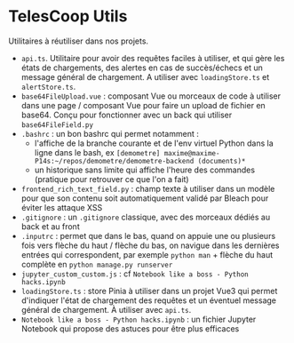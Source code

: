 # TelesCoop Utils

Utilitaires à réutiliser dans nos projets.

- `api.ts`. Utilitaire pour avoir des requêtes faciles à utiliser, et qui gère les états de chargements, des alertes en cas de succès/échecs et un message général de chargement. A utiliser avec `loadingStore.ts` et `alertStore.ts`.
- `base64FileUpload.vue` : composant Vue ou morceaux de code à utiliser dans une page / composant Vue pour faire un upload de fichier en base64. Conçu pour fonctionner avec un back qui utiliser `base64FileField.py`
- `.bashrc` : un bon bashrc qui permet notamment :
  - l'affiche de la branche courante et de l'env virtuel Python dans la ligne dans le bash, ex `[demometre] maxime@maxime-P14s:~/repos/demometre/demometre-backend (documents)*`
  - un historique sans limite qui affiche l'heure des commandes (pratique pour retrouver ce que l'on a fait)
- `frontend_rich_text_field.py` : champ texte à utiliser dans un modèle pour que son contenu soit automatiquement validé par Bleach pour éviter les attaque XSS
- `.gitignore` : un `.gitignore` classique, avec des morceaux dédiés au back et au front
- `.inputrc` : permet que dans le bas, quand on appuie une ou plusieurs fois vers flèche du haut / flèche du bas, on navigue dans les dernières entrées qui correspondent, par exemple `python man` + flèche du haut complète en `python manage.py runserver`
- `jupyter_custom_custom.js` : cf `Notebook like a boss - Python hacks.ipynb`
- `loadingStore.ts` : store Pinia à utiliser dans un projet Vue3 qui permet d'indiquer l'état de chargement des requêtes et un éventuel message général de chargement. À utiliser avec `api.ts`.
- `Notebook like a boss - Python hacks.ipynb` : un fichier Jupyter Notebook qui propose des astuces pour être plus efficaces
